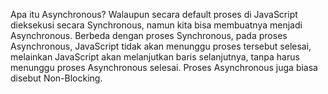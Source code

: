 Apa itu Asynchronous?
Walaupun secara default proses di JavaScript dieksekusi secara Synchronous, namun kita bisa membuatnya menjadi Asynchronous.
Berbeda dengan proses Synchronous, pada proses Asynchronous, JavaScript tidak akan menunggu proses tersebut selesai, melainkan JavaScript akan melanjutkan baris selanjutnya, tanpa harus menunggu proses Asynchronous selesai.
Proses Asynchronous juga biasa disebut Non-Blocking.




